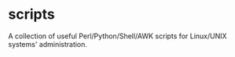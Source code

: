 # scripts
A collection of useful Perl/Python/Shell/AWK scripts for Linux/UNIX systems' administration.
